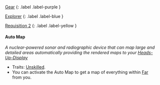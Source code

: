
[Gear](Game/Gear-List)
{: .label .label-purple }

[Explorer](Game/Blocks/Explorer)
{: .label .label-blue }

[Requisition 2](Game/Deployment#Requisition)
{: .label .label-yellow }
#### Auto Map
*A nuclear-powered sonar and radiographic device that can map large and detailed areas automatically providing the rendered maps to your [Heads-Up-Display](Game/Blocks/Heads-Up-Display)*
* Traits: [Unskilled](Game/Core/Gear#Unskilled).
* You can activate the Auto Map to get a map of everything within [Far](Game/Core/Movement#Far) from you.

